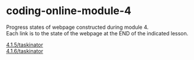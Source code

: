 # coding-online-module-4
Progress states of webpage constructed during module 4.  
Each link is to the state of the webpage at the END of the indicated lesson.  

[4.1.5/taskinator](https://tom2u.github.io/coding-online-module-4/4.1.5/taskinator)  
[4.1.6/taskinator](https://tom2u.github.io/coding-online-module-4/4.1.6/taskinator)  
